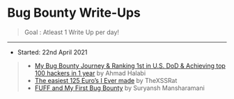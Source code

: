 # Bug Bounty Write-Ups
> Goal : Atleast 1 Write Up per day!
>
---

* Started: 22nd April 2021

> * [My Bug Bounty Journey & Ranking 1st in U.S. DoD & Achieving top 100 hackers in 1 year](https://ahmdhalabi.medium.com/my-bug-bounty-journey-ranking-1st-in-u-s-dod-achieving-top-100-hackers-in-1-year-f208c10144fc) by Ahmad Halabi
> * [The easiest 125 Euro’s I Ever made](https://thexssrat.medium.com/poc-the-easiest-125-euros-i-ever-made-4dc87f01e286) by TheXSSRat
> * [FUFF and My First Bug Bounty](https://infosecwriteups.com/my-first-bug-bounty-21d3203ffdb0) by Suryansh Mansharamani
